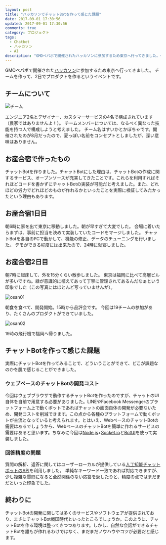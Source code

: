 ```yaml
---
layout: post
title: "ハッカソンでチャットBotを作って感じた課題"
date: 2017-09-01 17:30:56
updated: 2017-09-01 17:30:56
comments: true
category: プロジェクト
tags: 
  - Chatbot
  - ハッカソン
  - AI
description: "GMOペパボで開催されたハッカソンに参加するため東京へ行ってきました。今回は人工知能(AI)のテクノロジーを使ったチャットBotを作り、デモを行いました。"
---
```


GMOペパボで開催された[ハッカソン](http://osan.pepabo.com/)に参加するため東京へ行ってきました。
チームを作って、2日でプロダクトを作るというイベントです。

## チームについて

![チーム](http://img-cdn.jg.jugem.jp/b8d/927914/20170809_1578727.jpg)

エンジニア2名とデザイナー、カスタマーサービスの4名で構成されています（農家ではありませんよ！）。
チームメンバーについては、なるべく異なった技能を持つ人で構成しようと考えました。
チーム名はすいかとかぼちゃです。開催されたのが8月だったので、夏っぽい名前をコンセプトとしましたが、深い意味はありません。

## お産合宿で作ったもの

チャットBotを作りました。チャットBotにした理由は、チャットBotの作成に関するサービス、オープンソースが充実してきたことです。これらを利用すればそれほどコードを書かずにチャットBotの実装が可能だと考えました。また、どれほどの労力でどれほどのものが作れるかといったことを実際に検証してみたかったという理由もあります。

## お産合宿1日目

朝6時に家を出て東京に移動しました。朝が早すぎて大変でした。
会場に着いたらまずは、事前に担当を決めて実装していたコードをマージしました。
チャットBotを各自のPCで動かして、機能の修正、データのチューニングを行いました。
デモができる程度には出来たので、24時に就寝しました。

## お産合宿2日目

朝7時に起床して、外を15分くらい散歩しました。
東京は福岡に比べて高層ビルが多いですね。緑が意識的に植えてあって丁寧に管理されてあるんだなぁという印象でした（この写真にはほとんど写っていませんが）。

![osan01](/images/osan01.jpeg)

朝食を食べて、開発開始。15時から品評会です。
今回は19チームの参加があり、たくさんのプロダクトができていました。

![osan02](/images/osan02.jpeg)

19時の飛行機で福岡へ帰りました。

## チャットBotを作って感じた課題

実際にチャットBotを作ってみることで、どういうことができて、どこが課題なのかを肌で感じることができました。

### ウェブベースのチャットBotの開発コスト

今回はウェブブラウザで動作するチャットBotを作ったのですが、チャットのUI自体を自前で用意する必要がありました。LINEやFacebook Messengerのプラットフォーム上で動くボットであればチャットの画面自体の開発が必要ないため、開発コストを削減できます。この点から各種のプラットフォームで動くボットが主流となっていると考えられます。とはいえ、WebベースのチャットBotの需要はあるでしょうから、WebベースのチャットBotを簡単に作れるサービスの需要はあると思います。ちなみに今回は[Node.js](https://nodejs.org/en/)+[Socket.io](https://socket.io/)と[BotUI](https://github.com/botui/botui)を使って実装しました。

### 回答精度の問題

質問の解析、返答に関してはユーザーローカルが提供している[人工知能チャットボットのAPI](http://ai.userlocal.jp/)を利用しました。
単純なキーワード一致であれば対応できますが、少し複雑な質問になると全然関係のない応答を返したりと、精度の点ではまだまだといった印象でした。

## 終わりに

チャットBotの開発に関しては多くのサービスやソフトウェアが提供されており、まさにチャットBot戦国時代といったところでしょうか。このように、チャットBotを作る環境は整ってきつつあります。しかし、自然な会話ができるチャットBotを誰もが作れるわけではなく、まだまだノウハウやコツが必要だと感じます。
